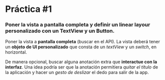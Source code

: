 # Práctica #1

### Poner la vista a pantalla completa y definir un linear layour personalizado con un TextView y un Button.

Poner la vista a **pantalla completa** (buscar en el API). La vista deberá tener un **objeto de UI personalizado** que consta de un *textView* y un *switch*, en horizontal.

De manera opcional, buscar alguna anotación extra que **interactue con la interfaz**. Una idea podría ser que la anotación permitiera *quitar el título* de la aplicación y hacer un *gesto de deslizar* el dedo para salir de la app.
